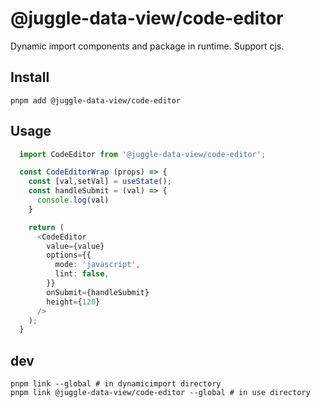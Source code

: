 # @juggle-data-view/code-editor
Dynamic import components and package in runtime. Support cjs.

## Install
``` shell
pnpm add @juggle-data-view/code-editor
```

## Usage

```typescript
  import CodeEditor from '@juggle-data-view/code-editor';

  const CodeEditorWrap (props) => {
    const [val,setVal] = useState();
    const handleSubmit = (val) => {
      console.log(val)
    }

    return (
      <CodeEditor
        value={value}
        options={{
          mode: 'javascript',
          lint: false, 
        }}
        onSubmit={handleSubmit}
        height={120}
      />
    );
  }

```

## dev 
``` shell
pnpm link --global # in dynamicimport directory
pnpm link @juggle-data-view/code-editor --global # in use directory
```